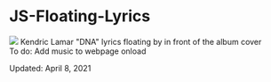 # JS-Floating-Lyrics
<img src="dnafloat.gif" />
Kendric Lamar "DNA" lyrics floating by in front of the album cover <br>
To do: Add music to webpage onload
<p>Updated: April 8, 2021</p>
